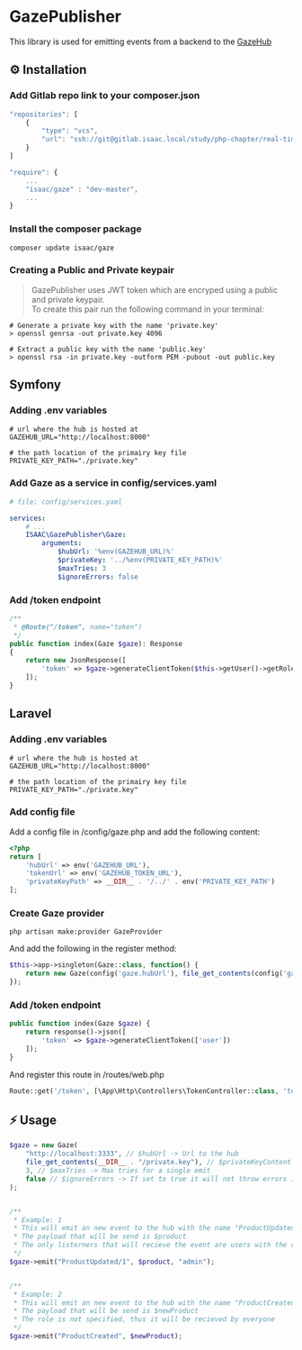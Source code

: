 # GazePublisher

This library is used for emitting events from a backend to the [GazeHub](https://gitlab.isaac.nl/study/php-chapter/real-time-ui-updates/gazehub)

## ⚙️ Installation

### Add Gitlab repo link to your composer.json
```js
"repositories": [
    {
        "type": "vcs",
        "url": "ssh://git@gitlab.isaac.local/study/php-chapter/real-time-ui-updates/gazepublisher.git"
    }
]

"require": {
    ...
    "isaac/gaze" : "dev-master",
    ...
}

```

### Install the composer package
```shell
composer update isaac/gaze
```

### Creating a Public and Private keypair

> GazePublisher uses JWT token which are encryped using a public and private keypair.<br/>
To create this pair run the following command in your terminal:

```shell
# Generate a private key with the name 'private.key'
> openssl genrsa -out private.key 4096

# Extract a public key with the name 'public.key'
> openssl rsa -in private.key -outform PEM -pubout -out public.key
```

## Symfony

### Adding .env variables
```dotenv
# url where the hub is hosted at
GAZEHUB_URL="http://localhost:8000"

# the path location of the primairy key file
PRIVATE_KEY_PATH="./private.key"
```

### Add Gaze as a service in config/services.yaml
```yaml
# file: config/services.yaml

services:
    # ...
    ISAAC\GazePublisher\Gaze:
        arguments:
            $hubUrl: '%env(GAZEHUB_URL)%'
            $privateKey: '../%env(PRIVATE_KEY_PATH)%'
            $maxTries: 3
            $ignoreErrors: false
```

### Add **/token** endpoint

```php
/**
 * @Route("/token", name="token")
 */
public function index(Gaze $gaze): Response
{
    return new JsonResponse([
        'token' => $gaze->generateClientToken($this->getUser()->getRoles())
    ]);
}
```

## Laravel

### Adding .env variables
```dotenv
# url where the hub is hosted at
GAZEHUB_URL="http://localhost:8000"

# the path location of the primairy key file
PRIVATE_KEY_PATH="./private.key"
```

### Add config file
Add a config file in /config/gaze.php and add the following content:
```php
<?php
return [
    'hubUrl' => env('GAZEHUB_URL'),
    'tokenUrl' => env('GAZEHUB_TOKEN_URL'),
    'privateKeyPath' => __DIR__ . '/../' . env('PRIVATE_KEY_PATH')
];
```

### Create Gaze provider
```shell script
php artisan make:provider GazeProvider
```

And add the following in the register method:
```php
$this->app->singleton(Gaze::class, function() {
    return new Gaze(config('gaze.hubUrl'), file_get_contents(config('gaze.privateKeyPath')));
});
```

### Add **/token** endpoint
```php
public function index(Gaze $gaze) {
    return response()->json([
        'token' => $gaze->generateClientToken(['user'])
    ]);
}
```

And register this route in /routes/web.php
```php
Route::get('/token', [\App\Http\Controllers\TokenController::class, 'token']);
```

## ⚡️ Usage

```php
$gaze = new Gaze(
    "http://localhost:3333", // $hubUrl -> Url to the hub
    file_get_contents(__DIR__ . "/private.key"), // $privateKeyContent -> Content of your private.key file
    3, // $maxTries -> Max tries for a single emit
    false // $ignoreErrors -> If set to true it will not throw errors if emit fails
);


/**
 * Example: 1
 * This will emit an new event to the hub with the name "ProductUpdated/1"
 * The payload that will be send is $product
 * The only listerners that will recieve the event are users with the role "admin"
 */
$gaze->emit("ProductUpdated/1", $product, "admin");


/**
 * Example: 2
 * This will emit an new event to the hub with the name "ProductCreated"
 * The payload that will be send is $newProduct
 * The role is not specified, thus it will be recieved by everyone
 */
$gaze->emit("ProductCreated", $newProduct);
```